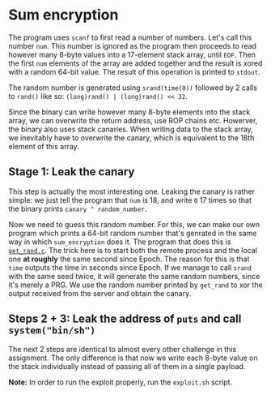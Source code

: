 # Sum encryption
The program uses `scanf` to first read a number of numbers.
Let's call this number `num`.
This number is ignored as the program then proceeds to read however many 8-byte values into a 17-element stack array, until `EOF`.
Then the first `num` elements of the array are added together and the result is xored with a random 64-bit value.
The result of this operation is printed to `stdout`.

The random number is generated using `srand(time(0))` followed by 2 calls to `rand()` like so: `(long)rand() | (long)rand() << 32`.

Since the binary can write however many 8-byte elements into the stack array, we can overwrite the return address, use ROP chains etc.
Howerver, the binary also uses stack canaries.
When writing data to the stack array, we inevitably have to overwrite the canary, which is equivalent to the 18th element of this array.

## Stage 1: Leak the canary
This step is actually the most interesting one.
Leaking the canary is rather simple: we just tell the program that `num` is 18, and write `0` 17 times so that the binary prints `canary ^ random_number`.

Now we need to guess this random number.
For this, we can make our own program which prints a 64-bit random number that's genrated in the same way in which `sum_encryption` does it.
The program that does this is [`get_rand.c`](./get_rand.c).
The trick here is to start both the remote process and the local one **at roughly** the same second since Epoch.
The reason for this is that `time` outputs the time in seconds since Epoch.
If we manage to call `srand` with the same seed twice, it will generate the same random numbers, since it's merely a PRG.
We use the random number printed by `get_rand` to xor the output received from the server and obtain the canary.

## Steps 2 + 3: Leak the address of `puts` and call `system("bin/sh")`
The next 2 steps are identical to almost every other challenge in this assignment.
The only difference is that now we write each 8-byte value on the stack individually instead of passing all of them in a single payload.

**Note:** In order to run the exploit properly, run the `exploit.sh` script.
